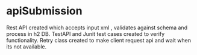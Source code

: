 # apiSubmission

Rest API created which accepts input xml , validates against schema and process in h2 DB.
TestAPI and Junit test cases created to verify functionality. 
Retry class created to make client request api and wait when its not available.
